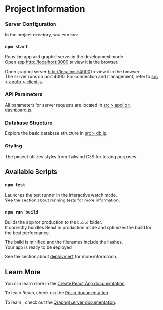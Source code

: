 # Project Information

### Server Configuration

In the project directory, you can run:

### `npm start`

Runs the app and graphql server in the development mode.\
Open app [http://localhost:3000](http://localhost:3000) to view it in the browser.

Open graphql server [http://localhost:4000](http://localhost:4000) to view it in the browser.\
The server runs on port 4000. For connection and management, refer to [src > apollo > client.js](src/apollo/client.js).

### API Parameters

All parameters for server requests are located in [src > apollo > dashboard.js](src/apollo/dashboard.js).

### Database Structure

Explore the basic database structure in [src > db.js](src/db.js).

### Styling

The project utilizes styles from Tailwind CSS for testing purposes.

## Available Scripts

### `npm test`

Launches the test runner in the interactive watch mode.\
See the section about [running tests](https://facebook.github.io/create-react-app/docs/running-tests) for more information.

### `npm run build`

Builds the app for production to the `build` folder.\
It correctly bundles React in production mode and optimizes the build for the best performance.

The build is minified and the filenames include the hashes.\
Your app is ready to be deployed!

See the section about [deployment](https://facebook.github.io/create-react-app/docs/deployment) for more information.

## Learn More

You can learn more in the [Create React App documentation](https://facebook.github.io/create-react-app/docs/getting-started).

To learn React, check out the [React documentation](https://reactjs.org/).

To learn , check out the [Qraphql server documentation](https://www.npmjs.com/package/json-graphql-server/).
